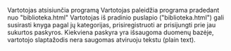 Vartotojas atsisiunčia programą
Vartotojas paleidžia programa pradedant nuo "biblioteka.html"
Vartotojas iš pradinio puslapio ("biblioteka.html") gali susirasti knyga pagal jų kategorijas, prisiregistruoti ar prisijungti prie jau sukurtos paskyros.
Kiekviena paskyra yra išsaugoma duomenų bazėje, vartotojo slaptažodis nera saugomas atviruoju tekstu (plain text).
